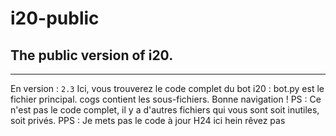 # i20-public
## The public version of i20.

---

En version : `2.3`
Ici, vous trouverez le code complet du bot i20 :
bot.py est le fichier principal.
cogs contient les sous-fichiers.
Bonne navigation !
PS : Ce n'est pas le code complet, il y a d'autres fichiers qui vous sont soit inutiles, soit privés.
PPS : Je mets pas le code à jour H24 ici hein rêvez pas
